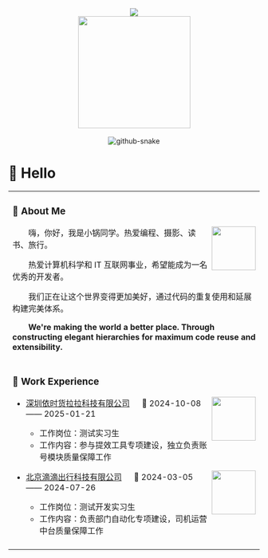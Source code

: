 <div align="center">

  <!-- dynamic typing effect 动态打字效果 -->
  <div>
    <img src="https://readme-typing-svg.herokuapp.com/?lines=fmt.printf(%22Hello%2C%20World!%22);小锅同学祝您今天愉快!&center=true&size=32"> 
  </div>

  <!-- knock code pictures 敲代码的图片 -->
  <picture>
    <source media="(prefers-color-scheme: dark)" srcset="https://cdn.jsdelivr.net/gh/sun0225SUN/sun0225SUN/assets/images/coding.gif" />
    <source media="(prefers-color-scheme: light)" srcset="https://cdn.jsdelivr.net/gh/sun0225SUN/sun0225SUN/assets/images/developer.svg" height="225px" />
    <img src="https://cdn.jsdelivr.net/gh/sun0225SUN/sun0225SUN/assets/images/coding.gif" />
  </picture>
  <!-- for beauty 留个空行好看点 -->
  <div>&nbsp;</div>
  
  <!-- Snake Code Contribution Map 贪吃蛇代码贡献图 -->
  <picture>
    <source media="(prefers-color-scheme: dark)" srcset="https://cdn.jsdelivr.net/gh/sun0225SUN/sun0225SUN/profile-snake-contrib/github-contribution-grid-snake-dark.svg" />
    <source media="(prefers-color-scheme: light)" srcset="https://cdn.jsdelivr.net/gh/sun0225SUN/sun0225SUN/profile-snake-contrib/github-contribution-grid-snake.svg" />
    <img alt="github-snake" src="https://cdn.jsdelivr.net/gh/sun0225SUN/sun0225SUN/profile-snake-contrib/github-contribution-grid-snake-dark.svg" />
  </picture>
</div>

#  🙋 Hello

<table>
  
<tr><td>

### 🤺 About Me

<img align="right" width="88" src="https://cdn.jsdelivr.net/gh/sun0225SUN/sun0225SUN/assets/images/jobs.png" />

<p>&emsp;&emsp;嗨，你好，我是小锅同学。热爱编程、摄影、读书、旅行。</p>
<p>&emsp;&emsp;热爱计算机科学和 IT 互联网事业，希望能成为一名优秀的开发者。</p>
<p>&emsp;&emsp;我们正在让这个世界变得更加美好，通过代码的重复使用和延展构建完美体系。</p>
<p>&emsp;&emsp;<strong>We're making the world a better place. Through constructing elegant hierarchies for maximum code reuse and extensibility.</strong></p>

</td></tr>

<tr><td>

### 🏢 Work Experience

<img align="right" width="88" src="https://images.sj33.cn/uploads/202010/7-20102922424W96.jpg" />

- [深圳依时货拉拉科技有限公司](https://www.huolala.cn/) &emsp; 📌 2024-10-08 —— 2025-01-21

  - 工作岗位：测试实习生
  - 工作内容：参与提效工具专项建设，独立负责账号模块质量保障工作

<img align="right" width="88" src="https://th.bing.com/th/id/OIP.gMKVuZ2QHU18X-Qxne2vygHaHa?rs=1&pid=ImgDetMain" />

- [北京滴滴出行科技有限公司](https://www.didiglobal.com/) &emsp; 📌 2024-03-05 —— 2024-07-26

  - 工作岗位：测试开发实习生
  - 工作内容：负责部门自动化专项建设，司机运营中台质量保障工作

</td></tr>

<tr><td>
